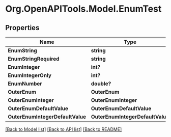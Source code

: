 # Org.OpenAPITools.Model.EnumTest

## Properties

Name | Type | Description | Notes
------------ | ------------- | ------------- | -------------
**EnumString** | **string** |  | [optional] 
**EnumStringRequired** | **string** |  | 
**EnumInteger** | **int?** |  | [optional] 
**EnumIntegerOnly** | **int?** |  | [optional] 
**EnumNumber** | **double?** |  | [optional] 
**OuterEnum** | **OuterEnum** |  | [optional] 
**OuterEnumInteger** | **OuterEnumInteger** |  | [optional] 
**OuterEnumDefaultValue** | **OuterEnumDefaultValue** |  | [optional] 
**OuterEnumIntegerDefaultValue** | **OuterEnumIntegerDefaultValue** |  | [optional] 

[[Back to Model list]](../README.md#documentation-for-models) [[Back to API list]](../README.md#documentation-for-api-endpoints) [[Back to README]](../README.md)

